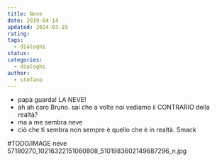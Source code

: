 ```yaml
---
title: Neve
date: 2019-04-14
updated: 2024-03-19
rating: 
tags:
  - dialoghi
status: 
categories:
  - dialoghi
author:
  - stefano
---
```


- papà guarda! LA NEVE!
- ah ah caro Bruno. sai che a volte noi vediamo il CONTRARIO della realtà?
- ma a me sembra neve
- ciò che ti sembra non sempre è quello che è in realtà. Smack

#TODO/IMAGE neve 57180270_10216322151060808_5101983602149687296_n.jpg
